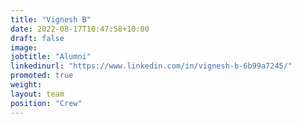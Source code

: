 ```yaml
---
title: "Vignesh B"
date: 2022-08-17T10:47:58+10:00
draft: false
image: 
jobtitle: "Alumni"
linkedinurl: "https://www.linkedin.com/in/vignesh-b-6b99a7245/"
promoted: true
weight: 
layout: team
position: "Crew"
---
```



